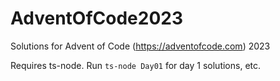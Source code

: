 # AdventOfCode2023
Solutions for Advent of Code (https://adventofcode.com) 2023

Requires ts-node. Run `ts-node Day01` for day 1 solutions, etc.
